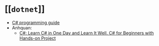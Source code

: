 # [[`dotnet`]]

- [C# programming guide](https://docs.microsoft.com/en-us/dotnet/csharp/programming-guide/)
- Anhquan:
    - [C#: Learn C# in One Day and Learn It Well. C# for Beginners with Hands-on Project](https://www.amazon.com/Beginners-Hands-Project-Coding-Project-ebook/dp/B016Z18MLG/)